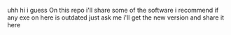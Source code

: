 uhh hi  i guess 
On this repo i'll share some of the software i recommend if any exe on here is outdated just ask me i'll get the new  version and share it here
